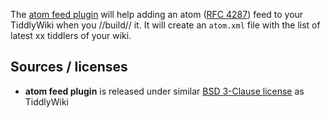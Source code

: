 The [atom feed plugin](#$:/plugins/sycom/atom-feed) will help adding an atom ([RFC 4287][RFC]) feed to your TiddlyWiki when you //build// it. It will create an `atom.xml` file with the list of latest xx tiddlers of your wiki.

## Sources / licenses
* **atom feed plugin** is released under similar [BSD 3-Clause license][license] as TiddlyWiki

[RFC]: https://tools.ietf.org/html/rfc4287
[license]: https://framagit.org/sycom/TiddlyWiki-Plugins/LICENSE.md
